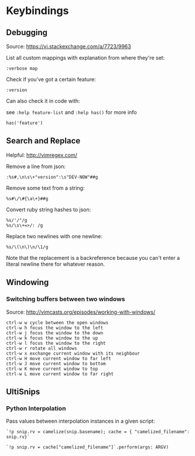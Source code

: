 # Keybindings

## Debugging

Source: <https://vi.stackexchange.com/a/7723/9963>

List all custom mappings with explanation from where they're set:

```
:verbose map
```

Check if you've got a certain feature:

```
:version
```

Can also check it in code with:

see `:help feature-list` and `:help has()` for more info

```
has('feature')
```

## Search and Replace

Helpful: <http://vimregex.com/>

Remove a line from json:

```
:%s#,\n\s\+"version":\s"DEV-NOW"##g
```

Remove some text from a string:

```
%s#\/\#{\a\+}##g
```

Convert ruby string hashes to json:

```
%s/'/"/g
%s/\s\+=>/: /g
```

Replace two newlines with one newline:

```
%s/\(\n\)\n/\1/g
```

Note that the replacement is a backreference because you can't enter a literal newline there for whatever reason.

## Windowing

### Switching buffers between two windows

Source: <http://vimcasts.org/episodes/working-with-windows/>

```
ctrl-w w cycle between the open windows
ctrl-w h focus the window to the left
ctrl-w j focus the window to the down
ctrl-w k focus the window to the up
ctrl-w l focus the window to the right
ctrl-w r rotate all windows
ctrl-w x exchange current window with its neighbour
ctrl-w H move current window to far left
ctrl-w J move current window to bottom
ctrl-w K move current window to top
ctrl-w L move current window to far right
```

## UltiSnips

### Python Interpolation

Pass values between interpolation instances in a given script:

```
`!p snip.rv = camelize(snip.basename); cache = { "camelized_filename": snip.rv}`

`!p snip.rv = cache["camelized_filename"]`.perform(args: ARGV)

```

